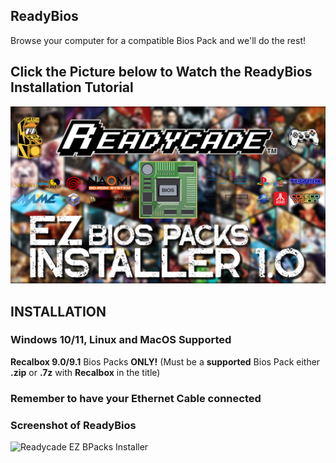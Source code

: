 

## ReadyBios
Browse your computer for a compatible Bios Pack and we'll do the rest!

## Click the Picture below to Watch the ReadyBios Installation Tutorial
[![EZ Bios Packs](EZ_Bios_Packs.jpg)](https://www.youtube.com/watch?v=yJx-iqCVvvg)

## INSTALLATION

### Windows 10/11, Linux and MacOS Supported

**Recalbox 9.0/9.1** Bios Packs **ONLY!**
(Must be a **supported** Bios Pack either **.zip** or **.7z** with **Recalbox** in the title)

### Remember to have your Ethernet Cable connected

### Screenshot of ReadyBios
![Readycade EZ BPacks Installer](https://github.com/readycade/readybios/blob/master/readycade_biospack.PNG)
